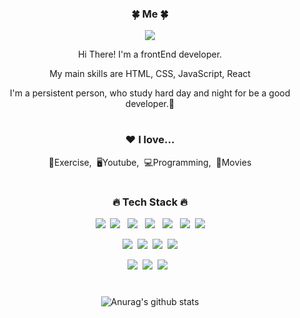 <div align="center">
<h3>🍀 Me 🍀</h3>
<p><a href="https://velog.io/@uni" target="_blank"><img src="https://img.shields.io/badge/BLOG-EA4AAA?style=flat&logo=GitHub Sponsors&logoColor=white"/></a></p>
<p>Hi There! I'm a frontEnd developer.</p>
<p> My main skills are HTML, CSS, JavaScript, React</p>
<p>I'm a persistent person, who study hard day and night for be a good developer.🥰</p>
  
#
<h3>❤️ I love...</h3>
<p>💪Exercise,&nbsp;&nbsp;🖥Youtube,&nbsp;&nbsp;💻Programming,&nbsp;&nbsp;🎥Movies</p>
  
#
<h3>🔥 Tech Stack 🔥</h3>
<p><img src="https://img.shields.io/badge/HTML5-E34F26?style=flat-square&logo=html5&logoColor=white"/>&nbsp;&nbsp;<img src="https://img.shields.io/badge/CSS3-1572B6?style=flat-square&logo=css3&logoColor=white"/>&nbsp;&nbsp;
  <img src="https://img.shields.io/badge/TypeScript-3178C6?style=flat-square&logo=TypeScript&logoColor=white"/>
  &nbsp;&nbsp;<img src="https://img.shields.io/badge/JavaScript-F7DF1E?style=flat-square&logo=javascript&logoColor=black"/>
    &nbsp;&nbsp;<img src="https://img.shields.io/badge/ReactQuery-FF4154?style=flat-square&logo=ReactQuery&logoColor=black"/>
  &nbsp;&nbsp;<img src="https://img.shields.io/badge/React-61DAFB?style=flat-square&logo=React&logoColor=black"/>&nbsp;&nbsp;<img src="https://img.shields.io/badge/styled components-DB7093?style=flat-square&logo=styled-components&logoColor=white"/></p>

<p><img src="https://img.shields.io/badge/Adobe Photoshop-31A8FF?style=flat-square&logo=Adobe Photoshop&logoColor=white"/>&nbsp;&nbsp;<img src="https://img.shields.io/badge/Adobe Illustrator-FF9A00?style=flat-square&logo=Adobe Illustrator&logoColor=white"/>&nbsp;&nbsp;<img src="https://img.shields.io/badge/Adobe InDesign-FF3366?style=flat-square&logo=Adobe InDesign&logoColor=white"/>&nbsp;&nbsp;<img src="https://img.shields.io/badge/Figma-F24E1E?style=flat-square&logo=Figma&logoColor=white"/></p>

<p><img src="https://img.shields.io/badge/Notion-b4f5bd?style=flat&logo=Notion&logoColor=black"/>&nbsp;&nbsp;<img src="https://img.shields.io/badge/GitHub-181717?style=flat-square&logo=GitHub&logoColor=white"/>&nbsp;&nbsp;<img src="https://img.shields.io/badge/Git-F05032?style=flat-square&logo=git&logoColor=white"/>&nbsp;&nbsp;</p>
  
#
![Anurag's github stats](https://github-readme-stats.vercel.app/api?username=unidagit&show_icons=true&theme=tokyonight)

</div>

